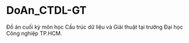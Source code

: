 # DoAn_CTDL-GT
Đồ án cuối kỳ môn học Cấu trúc dữ liệu và Giải thuật tại trường Đại học Công nghiệp TP.HCM.
